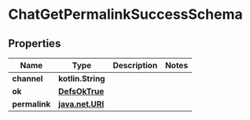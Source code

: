 
# ChatGetPermalinkSuccessSchema

## Properties
Name | Type | Description | Notes
------------ | ------------- | ------------- | -------------
**channel** | **kotlin.String** |  | 
**ok** | [**DefsOkTrue**](DefsOkTrue.md) |  | 
**permalink** | [**java.net.URI**](java.net.URI.md) |  | 



